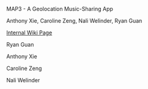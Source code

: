 
MAP3 - A Geolocation Music-Sharing App

Anthony Xie, Caroline Zeng, Nali Welinder, Ryan Guan

[Internal Wiki Page](https://github.com/StanfordCS194/win2023-team2/wiki)

Ryan Guan

Anthony Xie

Caroline Zeng

Nali Welinder
